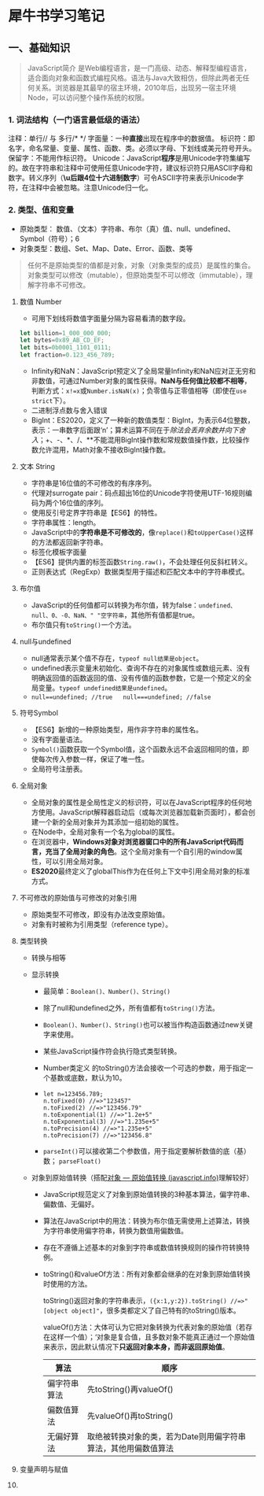 # 犀牛书学习笔记
## 一、基础知识
> JavaScript简介
> 是Web编程语言，是一门高级、动态、解释型编程语言，适合面向对象和函数式编程风格。语法与Java大致相仿，但除此两者无任何关系。浏览器是其最早的宿主环境，2010年后，出现另一宿主环境Node，可以访问整个操作系统的权限。

### 1. 词法结构（一门语言最低级的语法）
注释：单行// 与 多行/* */
字面量：一种**直接**出现在程序中的数据值。
标识符：即名字，命名常量、变量、属性、函数、类。必须以字母、下划线或美元符号开头。
保留字：不能用作标识符。
Unicode：JavaScript**程序**是用Unicode字符集编写的。故在字符串和注释中可使用任意Unicode字符，建议标识符只用ASCII字母和数字。转义序列（**\u后跟4位十六进制数字**）可令ASCII字符来表示Unicode字符，在注释中会被忽略。注意Unicode归一化。

### 2. 类型、值和变量
* 原始类型： 数值、（文本）字符串、布尔（真）值、null、undefined、Symbol（符号）；6
* 对象类型：数组、Set、Map、Date、Error、函数、类等
>任何不是原始类型的值都是对象，对象（对象类型的成员）是属性的集合。对象类型可以修改（mutable），但原始类型不可以修改（immutable），理解字符串不可修改。
>

1. 数值 Number
	* 可用下划线将数值字面量分隔为容易看清的数字段。
	```javascript
	let billion=1_000_000_000;
	let bytes=0x89_AB_CD_EF;
	let bits=0b0001_1101_0111;
	let fraction=0.123_456_789;
	```
	
	* Infinity和NaN：JavaScript预定义了全局常量Infinity和NaN应对正无穷和非数值，可通过Number对象的属性获得。**NaN与任何值比较都不相等**，判断方式：`x!=x`或`Number.isNaN(x)`；负零值与正零值相等（即使在`use strict`下）。
   * 二进制浮点数与舍入错误
	* BigInt：ES2020，定义了一种新的数值类型：BigInt，为表示64位整数，表示：一串数字后面跟‘n’；算术运算不同在于*除法会丢弃余数并向下舍入*；+、-、*、/、**不能混用BigInt操作数和常规数值操作数，比较操作数允许混用，Math对象不接收BigInt操作数。
	
2. 文本 String

   * 字符串是16位值的不可修改的有序序列。
   * 代理对surrogate pair：码点超出16位的Unicode字符使用UTF-16规则编码为两个16位值的序列。
   * 使用反引号定界字符串是【ES6】的特性。
   * 字符串属性：length。
   * JavaScript中的**字符串是不可修改的**，像`replace()`和`toUpperCase()`这样的方法都返回新字符串。
   * 标签化模板字面量
   * 【ES6】提供内置的标签函数`String.raw()`，不会处理任何反斜杠转义。
   * 正则表达式（RegExp）数据类型用于描述和匹配文本中的字符串模式。

3. 布尔值

   * JavaScript的任何值都可以转换为布尔值，转为false：`undefined、null、0、-0、NaN、" "空字符串`，其他所有值都是true。
   * 布尔值只有`toString()`一个方法。

4. null与undefined

   * null通常表示某个值不存在，`typeof null结果是object`。
   * undefined表示变量未初始化、查询不存在的对象属性或数组元素、没有明确返回值的函数返回的值、没有传值的函数参数，它是一个预定义的全局变量。`typeof undefined结果是undefined`。
   * `null==undefined; //true   null===undefined; //false`

5. 符号Symbol

   * 【ES6】新增的一种原始类型，用作非字符串的属性名。
   * 没有字面量语法。
   * `Symbol()`函数获取一个Symbol值，这个函数永远不会返回相同的值，即使每次传入参数一样，保证了唯一性。
   * 全局符号注册表。

6. 全局对象

   * 全局对象的属性是全局性定义的标识符，可以在JavaScript程序的任何地方使用。JavaScript解释器启动后（或每次浏览器加载新页面时），都会创建一个新的全局对象并为其添加一组初始的属性。
   * 在Node中，全局对象有一个名为global的属性。
   * 在浏览器中，**Windows对象对浏览器窗口中的所有JavaScript代码而言，充当了全局对象的角色**。这个全局对象有一个自引用的window属性，可以引用全局对象。
   * **ES2020**最终定义了globalThis作为在任何上下文中引用全局对象的标准方式。
   
7. 不可修改的原始值与可修改的对象引用

   * 原始类型不可修改，即没有办法改变原始值。
   * 对象有时被称为引用类型（reference type）。

8. 类型转换

   * 转换与相等

   * 显示转换

     * 最简单：`Boolean()、Number()、String()`

     * 除了null和undefined之外，所有值都有`toString()`方法。

     * `Boolean()、Number()、String()`也可以被当作构造函数通过new关键字来使用。

     * 某些JavaScript操作符会执行隐式类型转换。

     * Number类定义 的toString()方法会接收一个可选的参数，用于指定一个基数或底数，默认为10。

     * ```
       let n=123456.789;
       n.toFixed(0) //=>"123457"
       n.toFixed(2) //=>"123456.79"
       n.toExponential(1) //=>"1.2e+5"
       n.toExponential(3) //=>"1.235e+5"
       n.toPrecision(4) //=>"1.235e+5"
       n.toPrecision(7) //=>"123456.8"
       ```

     * `parseInt()`可以接收第二个参数值，用于指定要解析数值的底（基）数；  `parseFloat()`

   * 对象到原始值转换（搭配[对象 — 原始值转换 (javascript.info)](https://zh.javascript.info/object-toprimitive)理解较好）
   
     * JavaScript规范定义了对象到原始值转换的3种基本算法，偏字符串、偏数值、无偏好。
   
     * 算法在JavaScript中的用法：转换为布尔值无需使用上述算法，转换为字符串使用偏字符串，转换为数值用偏数值。
   
     * 存在不遵循上述基本的对象到字符串或数值转换规则的操作符转换特例。
   
     * toString()和valueOf方法：所有对象都会继承的在对象到原始值转换时使用的方法。
   
       ​	toString()返回对象的字符串表示，`({x:1,y:2}).toString() //=>"[object object]"`，很多类都定义了自己特有的toString()版本。
   
       ​	valueOf()方法：大体可认为它把对象转换为代表对象的原始值（若存在这样一个值）；‘对象是复合值，且多数对象不能真正通过一个原始值来表示，因此默认情况下**只返回对象本身，而非返回原始值**。
       
       | 算法         | 顺序                                                         |
       | ------------ | ------------------------------------------------------------ |
       | 偏字符串算法 | 先toString()再valueOf()                                      |
       | 偏数值算法   | 先valueOf()再toString()                                      |
       | 无偏好算法   | 取绝被转换对象的类，若为Date则用偏字符串算法，其他用偏数值算法 |
   
9. 变量声明与赋值

11. 